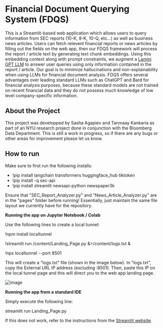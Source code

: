 # Financial Document Querying System (FDQS)
This is a Streamlit-based web application which allows users to query information from SEC reports (10-K, 8-K, 10-Q, etc...) as well as business news articles. Users can fetch relevent financial reports or news articles by filling out the fields on the web app, then our FDQS framework will process the report / article text by generating text chunk embeddings. Using this embedding context along with prompt constraints, we augment a [Lamini GPT LLM](https://huggingface.co/MBZUAI/LaMini-GPT-1.5B) to answer user queries using only information contained in the report / article. Our goal is to minimize hallucinations and non-explainability when using LLMs for financial document analysis. FDQS offers several advantages over leading standard LLMs such as ChatGPT and Bard for financial analysis purposes, because these standard models are not trained on recent financial data and they do not possess much knowledge of low level company-specific information. 

## About the Project
This project was developped by Sasha Agapiev and Tanmaay Kankaria as part of an NYU research project done in conjunction with the Bloomberg Data Department. This is still a work in progress, so if there are any bugs or other areas for improvement please let us know.

## How to run
Make sure to first run the following installs: 

* !pip install langchain transformers huggingface_hub tiktoken 
* !pip install -q sec-api
* !pip install streamlit newsapi-python newspaper3k

Ensure that "SEC_Report_Analyzer.py" and "News_Article_Analyzer.py" are in the "pages" folder before running! Essentially, just maintain the same file layout we currently have for the repository. 

**Running the app on Jupyter Notebook / Colab** 

Use the following lines to create a local tunnel:

!npm install localtunnel

!streamlit run /content/Landing_Page.py &>/content/logs.txt &

!npx localtunnel --port 8501


This will create a "logs.txt" file (shown in the image below). In "logs.txt", copy the External URL IP address (excluding :8501). Then, paste this IP on the local tunnel page and this will direct you to the web app landing page. 

![image](https://github.com/Sasha-Agapiev/Financial-Document-Querying-System/assets/57875787/d5d8d965-a063-4e46-aa57-78002359c2ae)


**Running the app from a standard IDE**

Simply execute the following line:

streamlit run Landing_Page.py 


If this does not work, refer to the instructions from the [Streamlit website](https://docs.streamlit.io/knowledge-base/using-streamlit/how-do-i-run-my-streamlit-script). 
